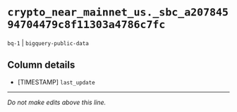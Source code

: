# `crypto_near_mainnet_us._sbc_a20784594704479c8f11303a4786c7fc`
`bq-1` | `bigquery-public-data`

## Column details
* [TIMESTAMP] `last_update`

-------------------------------------------------------------------------------
*Do not make edits above this line.*
